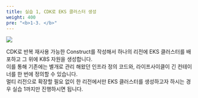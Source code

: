 ```yaml
---
title: 실습 1, CDK로 EKS 클러스터 생성
weight: 400
pre: "<b>1-3. </b>"
---
```


![](/images/20-single-region/intro.svg)

CDK로 반복 재사용 가능한 Construct를 작성해서 하나의 리전에 EKS 클러스터를 배포하고 그 위에 K8S 자원을 생성합니다.  
이를 통해 기존에는 별개로 관리 해왔던 인프라 정의 코드와, 라이프사이클이 긴 컨테이너를 한 번에 정의할 수 있습니다.  
멀티 리전으로 확장할 필요 없이 한 리전에서만 EKS 클러스터를 생성하고자 하시는 경우 실습 1까지만 진행하시면 됩니다.